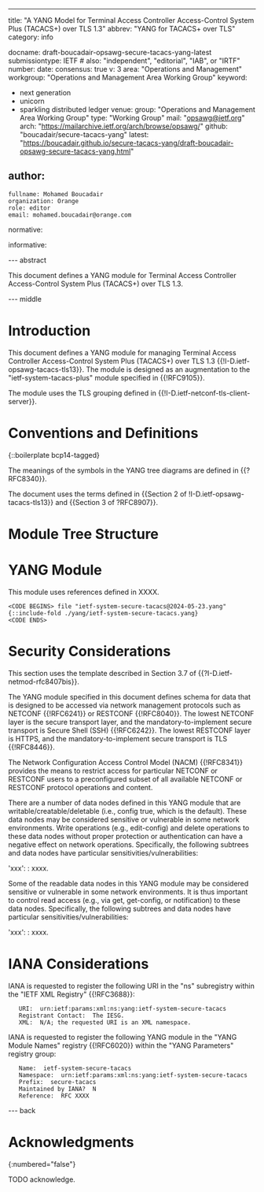 ---
title: "A YANG Model for Terminal Access Controller Access-Control System Plus (TACACS+) over TLS 1.3"
abbrev: "YANG for TACACS+ over TLS"
category: info

docname: draft-boucadair-opsawg-secure-tacacs-yang-latest
submissiontype: IETF  # also: "independent", "editorial", "IAB", or "IRTF"
number:
date:
consensus: true
v: 3
area: "Operations and Management"
workgroup: "Operations and Management Area Working Group"
keyword:
 - next generation
 - unicorn
 - sparkling distributed ledger
venue:
  group: "Operations and Management Area Working Group"
  type: "Working Group"
  mail: "opsawg@ietf.org"
  arch: "https://mailarchive.ietf.org/arch/browse/opsawg/"
  github: "boucadair/secure-tacacs-yang"
  latest: "https://boucadair.github.io/secure-tacacs-yang/draft-boucadair-opsawg-secure-tacacs-yang.html"

author:
 -
    fullname: Mohamed Boucadair
    organization: Orange
    role: editor
    email: mohamed.boucadair@orange.com

normative:

informative:


--- abstract

This document defines a YANG module for Terminal Access Controller Access-Control System Plus (TACACS+) over TLS 1.3.


--- middle

# Introduction

This document defines a YANG module for managing Terminal Access Controller Access-Control System Plus (TACACS+) over TLS 1.3 {{!I-D.ietf-opsawg-tacacs-tls13}}. The module is designed as an augmentation to the "ietf-system-tacacs-plus" module specified in {{!RFC9105}}.

The module uses the TLS grouping defined in {{!I-D.ietf-netconf-tls-client-server}}.

# Conventions and Definitions

{::boilerplate bcp14-tagged}

The meanings of the symbols in the YANG tree diagrams are defined in {{?RFC8340}}.

The document uses the terms defined in {{Section 2 of !I-D.ietf-opsawg-tacacs-tls13}} and {{Section 3 of ?RFC8907}}.

# Module Tree Structure

# YANG Module

This module uses references defined in XXXX.

~~~~~~~~~~
<CODE BEGINS> file "ietf-system-secure-tacacs@2024-05-23.yang"
{::include-fold ./yang/ietf-system-secure-tacacs.yang}
<CODE ENDS>
~~~~~~~~~~


# Security Considerations

This section uses the template described in Section 3.7 of {{?I-D.ietf-netmod-rfc8407bis}}.

   The YANG module specified in this document defines schema for data
   that is designed to be accessed via network management protocols such
   as NETCONF {{!RFC6241}} or RESTCONF {{!RFC8040}}.  The lowest NETCONF layer
   is the secure transport layer, and the mandatory-to-implement secure
   transport is Secure Shell (SSH) {{!RFC6242}}.  The lowest RESTCONF layer
   is HTTPS, and the mandatory-to-implement secure transport is TLS
   {{!RFC8446}}.

   The Network Configuration Access Control Model (NACM) {{!RFC8341}}
   provides the means to restrict access for particular NETCONF or
   RESTCONF users to a preconfigured subset of all available NETCONF or
   RESTCONF protocol operations and content.

   There are a number of data nodes defined in this YANG module that are
   writable/creatable/deletable (i.e., config true, which is the
   default).  These data nodes may be considered sensitive or vulnerable
   in some network environments.  Write operations (e.g., edit-config)
   and delete operations to these data nodes without proper protection
   or authentication can have a negative effect on network operations.
   Specifically, the following subtrees and data nodes have particular
   sensitivities/vulnerabilities:

   'xxx':
   :  xxxx.

   Some of the readable data nodes in this YANG module may be considered
   sensitive or vulnerable in some network environments.  It is thus
   important to control read access (e.g., via get, get-config, or
   notification) to these data nodes.  Specifically, the following
subtrees and data nodes have particular sensitivities/vulnerabilities:

   'xxx':
   :  xxxx.


# IANA Considerations

   IANA is requested to register the following URI in the "ns" subregistry within
   the "IETF XML Registry" {{!RFC3688}}:

~~~~
   URI:  urn:ietf:params:xml:ns:yang:ietf-system-secure-tacacs
   Registrant Contact:  The IESG.
   XML:  N/A; the requested URI is an XML namespace.
~~~~

   IANA is requested to register the following YANG module in the "YANG Module
   Names" registry {{!RFC6020}} within the "YANG Parameters" registry group:

~~~~
   Name:  ietf-system-secure-tacacs
   Namespace:  urn:ietf:params:xml:ns:yang:ietf-system-secure-tacacs
   Prefix:  secure-tacacs
   Maintained by IANA?  N
   Reference:  RFC XXXX
~~~~


--- back

# Acknowledgments
{:numbered="false"}

TODO acknowledge.
